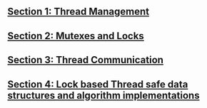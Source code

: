 ## [Section 1: Thread Management](s1-thread-management/README.md)
## [Section 2: Mutexes and Locks](s2-thread-safe-access-to-data-and-locks/README.md)
## [Section 3: Thread Communication](s3-thread-communication-condition-var-futures/README.md)
## [Section 4: Lock based Thread safe data structures and algorithm implementations](s4-design-for-concurrency/README.md)
